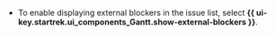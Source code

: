 * To enable displaying external blockers in the issue list, select **{{ ui-key.startrek.ui_components_Gantt.show-external-blockers }}**.

